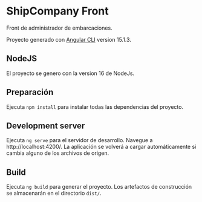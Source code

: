 # ShipCompany Front

Front de administrador de embarcaciones.

Proyecto generado con [Angular CLI](https://github.com/angular/angular-cli) version 15.1.3.

## NodeJS

El proyecto se genero con la version 16 de NodeJs.

## Preparación

Ejecuta `npm install` para instalar todas las dependencias del proyecto.

## Development server

Ejecuta `ng serve` para el servidor de desarrollo. Navegue a http://localhost:4200/. La aplicación se volverá a cargar automáticamente si cambia alguno de los archivos de origen.

## Build

Ejecuta `ng build` para generar el proyecto. Los artefactos de construcción se almacenarán en el directorio `dist/`.